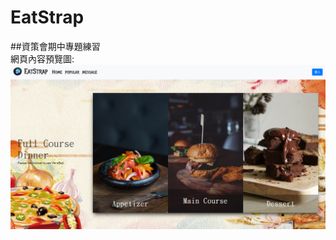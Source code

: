 # EatStrap
##資策會期中專題練習  
網頁內容預覽圖:  
![image](https://github.com/Bucciarati1971/EatStrap/blob/main/Eatstrap/customer/FireShot%20Capture%20003%20-%20Document%20-%20localhost.png)
